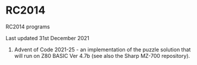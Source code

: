 # RC2014
RC2014 programs

Last updated 31st December 2021

1. Advent of Code 2021-25 - an implementation of the puzzle solution that will run on Z80 BASIC Ver 4.7b (see also the Sharp MZ-700 repository).
